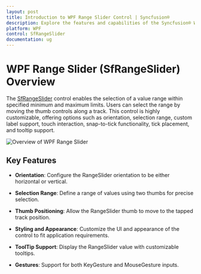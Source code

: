 ```yaml
---
layout: post
title: Introduction to WPF Range Slider Control | Syncfusion®
description: Explore the features and capabilities of the Syncfusion® WPF Range Slider (SfRangeSlider) control, including customization and interactions.
platform: WPF
control: SfRangeSlider 
documentation: ug
---
```


# WPF Range Slider (SfRangeSlider) Overview

The [SfRangeSlider](https://help.syncfusion.com/cr/wpf/Syncfusion.Windows.Controls.Input.SfRangeSlider.html) control enables the selection of a value range within specified minimum and maximum limits. Users can select the range by moving the thumb controls along a track. This control is highly customizable, offering options such as orientation, selection range, custom label support, touch interaction, snap-to-tick functionality, tick placement, and tooltip support.

![Overview of WPF Range Slider](overview_images/wpf-range-slider-overview.png)

## Key Features

- **Orientation**: Configure the RangeSlider orientation to be either horizontal or vertical.
- **Selection Range**: Define a range of values using two thumbs for precise selection.

- **Thumb Positioning**: Allow the RangeSlider thumb to move to the tapped track position.

- **Styling and Appearance**: Customize the UI and appearance of the control to fit application requirements.

- **ToolTip Support**: Display the RangeSlider value with customizable tooltips.
- **Gestures**: Support for both KeyGesture and MouseGesture inputs.
